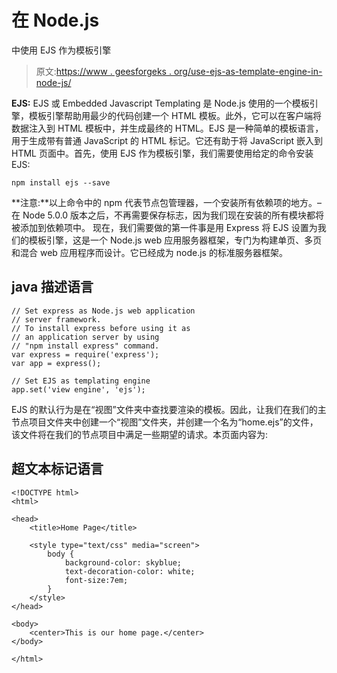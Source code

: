 # 在 Node.js

中使用 EJS 作为模板引擎

> 原文:[https://www . geesforgeks . org/use-ejs-as-template-engine-in-node-js/](https://www.geeksforgeeks.org/use-ejs-as-template-engine-in-node-js/)

**EJS:** EJS 或 Embedded Javascript Templating 是 Node.js 使用的一个模板引擎，模板引擎帮助用最少的代码创建一个 HTML 模板。此外，它可以在客户端将数据注入到 HTML 模板中，并生成最终的 HTML。EJS 是一种简单的模板语言，用于生成带有普通 JavaScript 的 HTML 标记。它还有助于将 JavaScript 嵌入到 HTML 页面中。首先，使用 EJS 作为模板引擎，我们需要使用给定的命令安装 EJS:

```
npm install ejs --save
```

**注意:**以上命令中的 npm 代表节点包管理器，一个安装所有依赖项的地方。–在 Node 5.0.0 版本之后，不再需要保存标志，因为我们现在安装的所有模块都将被添加到依赖项中。
现在，我们需要做的第一件事是用 Express 将 EJS 设置为我们的模板引擎，这是一个 Node.js web 应用服务器框架，专门为构建单页、多页和混合 web 应用程序而设计。它已经成为 node.js 的标准服务器框架。

## java 描述语言

```
// Set express as Node.js web application
// server framework.
// To install express before using it as
// an application server by using
// "npm install express" command.
var express = require('express');
var app = express();

// Set EJS as templating engine
app.set('view engine', 'ejs');
```

EJS 的默认行为是在“视图”文件夹中查找要渲染的模板。因此，让我们在我们的主节点项目文件夹中创建一个“视图”文件夹，并创建一个名为“home.ejs”的文件，该文件将在我们的节点项目中满足一些期望的请求。本页面内容为:

## 超文本标记语言

```
<!DOCTYPE html>
<html>

<head>
    <title>Home Page</title>

    <style type="text/css" media="screen">
        body {
            background-color: skyblue;
            text-decoration-color: white;
            font-size:7em;
        }
    </style>
</head>

<body>
    <center>This is our home page.</center>
</body>

</html>   
```